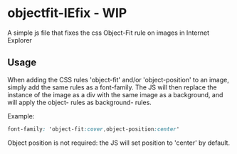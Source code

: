 # objectfit-IEfix - WIP
A simple js file that fixes the css Object-Fit rule on images in Internet Explorer

## Usage
When adding the CSS rules 'object-fit' and/or 'object-position' to an image, simply add the same rules as a font-family. The JS will then replace the instance of the image as a div with the same image as a background, and will apply the object- rules as background- rules.

Example: 

```css
font-family: 'object-fit:cover,object-position:center'
```

Object position is not required: the JS will set position to 'center' by default.